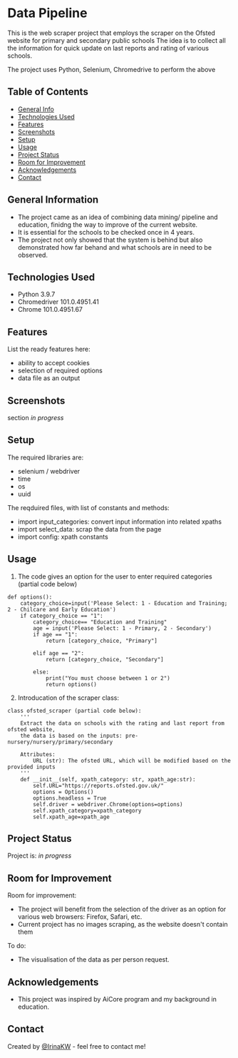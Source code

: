 # Data Pipeline

This is the web scraper project that employs the scraper on the Ofsted website for primary and secondary public schools
The idea is to collect all the information for quick update on last reports and rating of various schools.

The project uses Python, Selenium, Chromedrive to perform the above

## Table of Contents
* [General Info](#general-information)
* [Technologies Used](#technologies-used)
* [Features](#features)
* [Screenshots](#screenshots)
* [Setup](#setup)
* [Usage](#usage)
* [Project Status](#project-status)
* [Room for Improvement](#room-for-improvement)
* [Acknowledgements](#acknowledgements)
* [Contact](#contact)



## General Information
- The project came as an idea of combining data mining/ pipeline and education, finidng the way to improve of the current website. 
- It is essential for the schools to be checked once in 4 years. 
- The project not only showed that the system is behind but also demonstrated how far behand and what schools are in need to be observed.

## Technologies Used
- Python 3.9.7
- Chromedriver 101.0.4951.41 
- Chrome 101.0.4951.67



## Features
List the ready features here:
- ability to accept cookies
- selection of required options
- data file as an output


## Screenshots
section _in progress_


## Setup
The required libraries are:
- selenium / webdriver
- time
- os
- uuid

The reqduired files, with list of constants and methods:
- import input_categories: convert input information into related xpaths
- import select_data: scrap the data from the page
- import config: xpath constants


## Usage
1. The code gives an option for the user to enter required categories (partial code below)
```
def options():
    category_choice=input('Please Select: 1 - Education and Training; 2 - Chilcare and Early Education')
    if category_choice == "1":
        category_choice== "Education and Training"
        age = input('Please Select: 1 - Primary, 2 - Secondary')
        if age == "1":
            return [category_choice, "Primary"]
        
        elif age == "2":
            return [category_choice, "Secondary"]
        
        else:
            print("You must choose between 1 or 2")
            return options()
```

2. Introducation of the scraper class:
```
class ofsted_scraper (partial code below):
    '''
    Extract the data on schools with the rating and last report from ofsted website,
    the data is based on the inputs: pre-nursery/nursery/primary/secondary

    Attributes:
        URL (str): The ofsted URL, which will be modified based on the provided inputs
    '''
    def __init__(self, xpath_category: str, xpath_age:str):
        self.URL="https://reports.ofsted.gov.uk/"
        options = Options()
        options.headless = True
        self.driver = webdriver.Chrome(options=options)
        self.xpath_category=xpath_category
        self.xpath_age=xpath_age
```

## Project Status
Project is: _in progress_ 


## Room for Improvement
Room for improvement:
- The project will benefit from the selection of the driver as an option for various web browsers: Firefox, Safari, etc.
- Current project has no images scraping, as the website doesn't contain them

To do:
- The visualisation of the data as per person request.


## Acknowledgements
- This project was inspired by AiCore program and my background in education.



## Contact
Created by [@IrinaKW](irina.k.white@gmail.com) - feel free to contact me!

